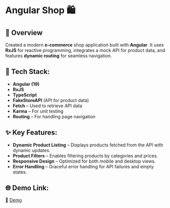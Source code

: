 # Angular Shop 🛍️

## 📌 Overview
Created a modern **e-commerce** shop application built with **Angular**. It uses **RxJS** for reactive programming, integrates a mock API for product data, and features **dynamic routing** for seamless navigation.

## 🔧 Tech Stack:
- **Angular (19)**
- **RxJS**
- **TypeScript**
- **FakeStoreAPI** (API for product data)
- **Fetch** – Used to retrieve API data
- **Karma** – For unit testing
- **Routing** – For handling page navigation

## ✨ Key Features:
- **Dynamic Product Listing** – Displays products fetched from the API with dynamic updates.
- **Product Filters** – Enables filtering products by categories and prices.
- **Responsive Design** – Optimized for both mobile and desktop views.
- **Error Handling** – Graceful error handling for API failures and empty states.

## 🌐 Demo Link:
🔗 [Demo](https://andrii-angular-shop.vercel.app/)
